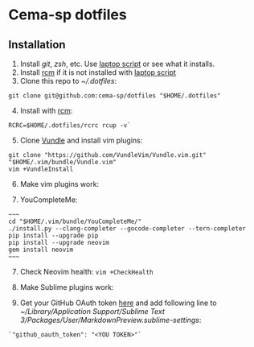 # Cema-sp dotfiles
## Installation

1. Install *git*, *zsh*, etc. Use [laptop script] or see what it installs.
2. Install [rcm] if it is not installed with [laptop script]
3. Clone this repo to *~/.dotfiles*:

  `git clone git@github.com:cema-sp/dotfiles "$HOME/.dotfiles"`

4. Install with [rcm]:

  ~~~
  RCRC=$HOME/.dotfiles/rcrc rcup -v`
  ~~~

5. Clone [Vundle] and install vim plugins:

  ~~~
  git clone "https://github.com/VundleVim/Vundle.vim.git" "$HOME/.vim/bundle/Vundle.vim"
  vim +VundleInstall
  ~~~

6. Make vim plugins work:

  1. YouCompleteMe:

    ~~~
    cd "$HOME/.vim/bundle/YouCompleteMe/"
    ./install.py --clang-completer --gocode-completer --tern-completer
    pip install --upgrade pip
    pip install --upgrade neovim
    gem install neovim
    ~~~

7. Check Neovim health: `vim +CheckHealth`

8. Make Sublime plugins work:

  1. Get your GitHub OAuth token [here](https://github.com/settings/tokens)
    and add following line to *~/Library/Application Support/Sublime Text 3/Packages/User/MarkdownPreview.sublime-settings*:

    `"github_oauth_token": "<YOU TOKEN>"`

[laptop script]: https://github.com/cema-sp/laptop "laptop script"
[rcm]: https://github.com/thoughtbot/rcm "RCM"
[Vundle]: https://github.com/VundleVim/Vundle.vim "Vundle"

